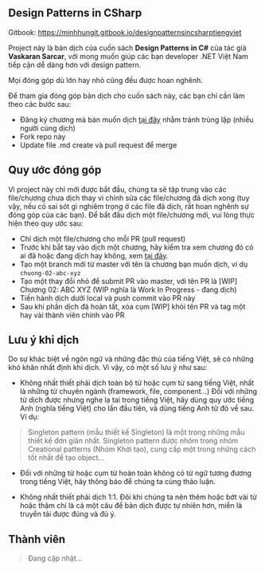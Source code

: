 ## Design Patterns in CSharp

Gitbook: https://minhhungit.gitbook.io/designpatternsincsharptiengviet


Project này là bản dịch của cuốn sách **Design Patterns in C#** của tác giả **Vaskaran Sarcar**, với mong muốn giúp các bạn developer .NET Việt Nam tiếp cận dễ dàng hơn với design pattern. 

Mọi đóng góp dù lớn hay nhỏ cũng đều được hoan nghênh.

Để tham gia đóng góp bản dịch cho cuốn sách này, các bạn chỉ cần làm theo các bước sau:

- Đăng ký chương mà bán muốn dịch [tại đây](https://github.com/minhhungit/designpatternsincsharptiengviet/issues/1) nhằm tránh trùng lặp (nhiều người cùng dịch)
- Fork repo này
- Update file .md create và pull request để merge

## Quy ước đóng góp

Vì project này chỉ mới được bắt đầu, chúng ta sẽ tập trung vào các file/chương chưa dịch thay vì chỉnh sửa các file/chương đã dịch xong (tuy vậy, nếu có sai sót gì nghiêm trọng ở các file đã dịch, rất hoan nghênh sự đóng góp của các bạn). Để bắt đầu dịch một file/chương mới, vui lòng thực hiện theo quy ước sau:

- Chỉ dịch một file/chương cho mỗi PR (pull request)
- Trước khi bắt tay vào dịch một chương, hãy kiểm tra xem chương đó có ai đã hoặc đang dịch hay không, xem [tại đây](https://github.com/minhhungit/designpatternsincsharptiengviet/issues/1).
- Tạo một branch mới từ master với tên là chương bạn muốn dịch, ví dụ `chuong-02-abc-xyz`
- Tạo một thay đổi nhỏ để submit PR vào master, với tên PR là [WIP] Chương 02: ABC XYZ (WIP nghĩa là Work In Progress - đang dịch)
- Tiến hành dịch dưới local và push commit vào PR này
- Sau khi phần dịch đã hoàn tất, xóa cụm [WIP] khỏi tên PR và tag một hay vài thành viên chính vào PR

## Lưu ý khi dịch

Do sự khác biệt về ngôn ngữ và những đặc thù của tiếng Việt, sẽ có những khó khăn nhất định khi dịch. Vì vậy, có một số lưu ý như sau:

- Không nhất thiết phải dịch toàn bộ từ hoặc cụm từ sang tiếng Việt, nhất là những từ chuyên ngành (framework, file, component…)
Đối với những từ dịch được nhưng nghe lạ tai trong tiếng Việt, hãy dùng quy ước tiếng Anh (nghĩa tiếng Việt) cho lần đầu tiên, và dùng tiếng Anh từ đó về sau. Ví dụ:
> Singleton pattern (mẫu thiết kế Singleton) là một trong những mẫu thiết kế đơn giản nhất. Singleton pattern được nhóm trong nhóm Creational patterns (Nhóm Khởi tạo), cung cấp một trong những cách tốt nhất để tạo object...

- Đối với những từ hoặc cụm từ hoàn toàn không có từ ngữ tương đương trong tiếng Việt, hãy thông báo để chúng ta cùng thảo luận.

- Không nhất thiết phải dịch 1:1. Đôi khi chúng ta nên thêm hoặc bớt vài từ hoặc thậm chí là cả một câu để bản dịch được tự nhiên hơn, miễn là truyền tải được đúng và đủ ý.

## Thành viên
> Đang cập nhật...
